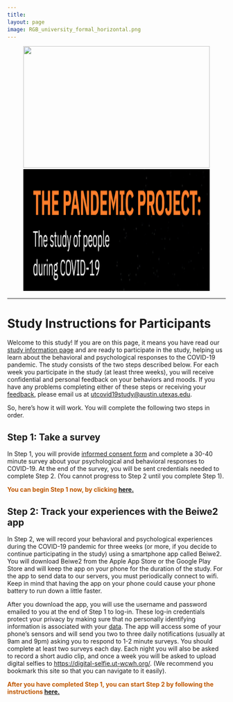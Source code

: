 ```yaml
---
title:
layout: page
image: RGB_university_formal_horizontal.png
---
```

<p align="center">
  <a href="http://covid19.ut-wcwh.org/">
  </a>
  <img width="430" height="280" src="/images/covid19.png">
  <a href="https://utpsyc.org/covid19/index.html">
  <img width="430" height="280" src="/images/pandemicproject.png">
  </a>
</p>

___
# Study Instructions for Participants

Welcome to this study! If you are on this page, it means you have read our [study information page](http://covid19.ut-wcwh.org/study-info/) and are ready to participate in the study, helping us learn about the behavioral and psychological responses to the COVID-19 pandemic. The study consists of the two steps described below. For each week you participate in the study (at least three weeks), you will receive confidential and personal feedback on your behaviors and moods. If you have any problems completing either of these steps or receiving your [feedback](http://covid19.ut-wcwh.org/study-info/#examples-of-feedback), please email us at <utcovid19study@austin.utexas.edu>.
 
So, here’s how it will work. You will complete the following two steps in order. 
 
## Step 1: Take a survey
In Step 1, you will provide <a href="https://drive.google.com/open?id=1rTROuTRnuLRAlj1MTkCKngwcSZzY_1J1" target="_blank">informed consent form</a> and complete a 30-40 minute survey about your psychological and behavioral responses to COVID-19. At the end of the survey, you will be sent credentials needed to complete Step 2. (You cannot progress to Step 2 until you complete Step 1). 

<body>
  <p style="color:rgb(191, 87, 0);"><b>You can begin Step 1 now, by clicking <a href="https://redcap.prc.utexas.edu/redcap/surveys/?s=8EAHX9FARC" target="_blank">here.</a></b></p>
</body>


## Step 2: Track your experiences with the Beiwe2 app
In Step 2, we will record your behavioral and psychological experiences during the COVID-19 pandemic for three weeks (or more, if you decide to continue participating in the study) using a smartphone app called Beiwe2. You will download Beiwe2 from the Apple App Store or the Google Play Store and will keep the app on your phone for the duration of the study. For the app to send data to our servers, you must periodically connect to wifi. Keep in mind that having the app on your phone could cause your phone battery to run down a little faster.

After you download the app, you will use the username and password emailed to you at the end of Step 1 to log-in. These log-in credentials protect your privacy by making sure that no personally identifying information is associated with your <a href="http://covid19.ut-wcwh.org/study-info/#will-my-data-be-safe" target="_blank">data</a>. The app will access some of your phone’s sensors and will send you two to three daily notifications (usually at 9am and 9pm) asking you to respond to 1-2 minute surveys. You should complete at least two surveys each day. Each night you will also be asked to record a short audio clip, and once a week you will be asked to upload digital selfies to <a href="https://digital-selfie.ut-wcwh.org/" target="_blank">https://digital-selfie.ut-wcwh.org/</a>. (We recommend you bookmark this site so that you can navigate to it easily). 

<body>
  <p style="color:rgb(191, 87, 0);"><b>After you have completed Step 1, you can start Step 2 by following the instructions <a href="https://docs.google.com/document/d/1syvP9rfAXuCAVBL8L8LDDZCKRRQlE55UI9De19DLlsI/edit?usp=sharing" target="_blank">here.</a></b></p>
</body>

